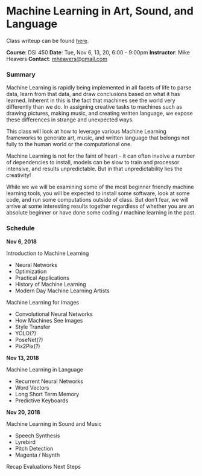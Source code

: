 # Machine Learning in Art, Sound, and Language

Class writeup can be found [here](https://paper.dropbox.com/doc/Machine-Learning-Class-Notes--AOqHaKMAig5xa8ZqfE9FscqwAQ-07nWKBUXrMVSOTxK04W22).


**Course**: DSI 450
**Date**: Tue, Nov 6, 13, 20, 6:00 - 9:00pm
**Instructor**: Mike Heavers
**Contact**: [mheavers@gmail.com](mailto:mheavers@gmail.com)


### Summary

Machine Learning is rapidly being implemented in all facets of life to parse data, learn from that data, and draw conclusions based on what it has learned. Inherent in this is the fact that machines see the world very differently than we do.  In assigning creative tasks to machines such as drawing pictures, making music, and creating written language, we expose these differences in strange and unexpected ways. 

This class will look at how to leverage various Machine Learning frameworks to generate art, music, and written language that belongs not fully to the human world or the computational one.

Machine Learning is not for the faint of heart - it can often involve a number of dependencies to install, models can be slow to train and processor intensive, and results unpredictable. But in that unpredictability lies the creativity! 

While we we will be examining some of the most beginner friendly machine learning tools, you will be expected to install some software, look at some code, and run some computations outside of class. But don’t fear, we will arrive at some interesting results together regardless of whether you are an absolute beginner or have done some coding / machine learning in the past.


### Schedule

**Nov 6, 2018**

Introduction to Machine Learning


- Neural Networks
- Optimization
- Practical Applications
- History of Machine Learning
- Modern Day Machine Learning Artists

Machine Learning for Images


- Convolutional Neural Networks
- How Machines See Images
- Style Transfer
- YOLO(?)
- PoseNet(?)
- Pix2Pix(?)

**Nov 13, 2018**

Machine Learning in Language


- Recurrent Neural Networks
- Word Vectors
- Long Short Term Memory
- Predictive Keyboards

**Nov 20, 2018**

Machine Learning in Sound and Music


- Speech Synthesis
- Lyrebird
- Pitch Detection
- Magenta / Nsynth

Recap
Evaluations
Next Steps
